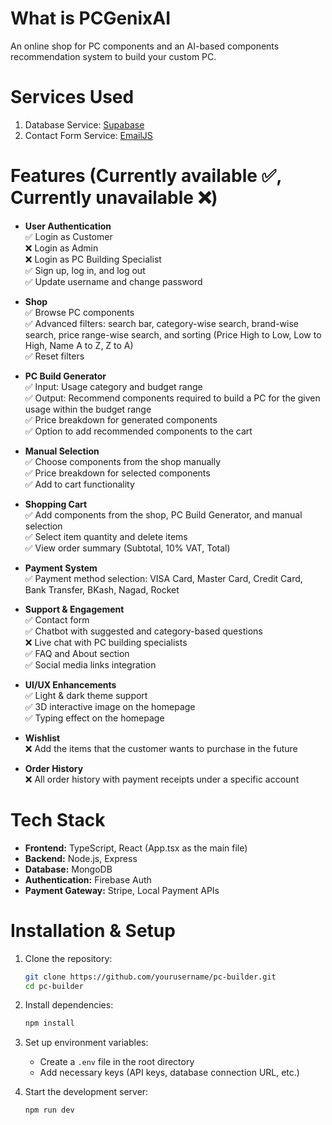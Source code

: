 # What is PCGenixAI
An online shop for PC components and an AI-based components recommendation system to build your custom PC.

# Services Used
1. Database Service: [Supabase](https://supabase.com/)
2. Contact Form Service: [EmailJS](https://dashboard.emailjs.com/sign-up) 

# Features (Currently available ✅, Currently unavailable ❌)
- **User Authentication** <br>
  ✅ Login as Customer <br>
  ❌ Login as Admin <br>
  ❌ Login as PC Building Specialist <br>
  ✅ Sign up, log in, and log out <br>
  ✅ Update username and change password

- **Shop** <br>
  ✅ Browse PC components <br>
  ✅ Advanced filters: search bar, category-wise search, brand-wise search, price range-wise search, and sorting (Price High to Low, Low to High, Name A to Z, Z to A) <br>
  ✅ Reset filters

- **PC Build Generator** <br>
  ✅ Input: Usage category and budget range <br>
  ✅ Output: Recommend components required to build a PC for the given usage within the budget range <br>
  ✅ Price breakdown for generated components <br>
  ✅ Option to add recommended components to the cart

- **Manual Selection** <br>
  ✅ Choose components from the shop manually <br>
  ✅ Price breakdown for selected components <br>
  ✅ Add to cart functionality

- **Shopping Cart** <br>
  ✅ Add components from the shop, PC Build Generator, and manual selection <br>
  ✅ Select item quantity and delete items <br>
  ✅ View order summary (Subtotal, 10% VAT, Total) <br>

- **Payment System** <br>
  ✅ Payment method selection: VISA Card, Master Card, Credit Card, Bank Transfer, BKash, Nagad, Rocket

- **Support & Engagement** <br>
  ✅ Contact form <br>
  ✅ Chatbot with suggested and category-based questions <br>
  ❌ Live chat with PC building specialists <br>
  ✅ FAQ and About section <br>
  ✅ Social media links integration <br>

- **UI/UX Enhancements** <br>
  ✅ Light & dark theme support <br>
  ✅ 3D interactive image on the homepage <br>
  ✅ Typing effect on the homepage

- **Wishlist** <br>
  ❌ Add the items that the customer wants to purchase in the future

- **Order History** <br>
  ❌ All order history with payment receipts under a specific account

# Tech Stack
- **Frontend:** TypeScript, React (App.tsx as the main file)
- **Backend:** Node.js, Express
- **Database:** MongoDB
- **Authentication:** Firebase Auth
- **Payment Gateway:** Stripe, Local Payment APIs

# Installation & Setup
1. Clone the repository:
   ```sh
   git clone https://github.com/yourusername/pc-builder.git
   cd pc-builder
   ```
2. Install dependencies:
   ```sh
   npm install
   ```
3. Set up environment variables:
   - Create a `.env` file in the root directory
   - Add necessary keys (API keys, database connection URL, etc.)

4. Start the development server:
   ```sh
   npm run dev
   ```
